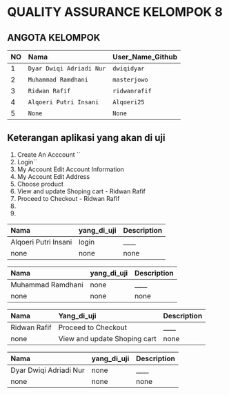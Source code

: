 # QUALITY ASSURANCE KELOMPOK 8

## ANGOTA KELOMPOK

| NO  | Nama                     | User_Name_Github |
| :-- | :----------------------- | :--------------- |
| 1   | `Dyar Dwiqi Adriadi Nur` | `dwiqidyar`      |
| 2   | `Muhammad Ramdhani`      | `masterjowo`     |
| 3   | `Ridwan Rafif`           | `ridwanrafif`    |
| 4   | `Alqoeri Putri Insani`   | `Alqoeri25`      |
| 5   | `None`                   | `None`           |

## Keterangan aplikasi yang akan di uji

1. Create An Acccount ``
2. Login``
3. My Account Edit Account Information
4. My Account Edit Address
5. Choose product
6. View and update Shoping cart - Ridwan Rafif
7. Proceed to Checkout - Ridwan Rafif
8.
9.

| Nama                 | yang_di_uji | Description |
| :------------------- | :---------- | :---------- |
| Alqoeri Putri Insani | login       | \_\_\_\_    |
| none                 | none        | none        |

| Nama              | yang_di_uji | Description |
| :---------------- | :---------- | :---------- |
| Muhammad Ramdhani | none        | \_\_\_\_    |
| none              | none        | none        |

| Nama         | Yang_di_uji                  | Description |
| :----------- | :--------------------------- | :---------- |
| Ridwan Rafif | Proceed to Checkout          | \_\_\_\_    |
| none         | View and update Shoping cart | none        |

| Nama                   | yang_di_uji | Description |
| :--------------------- | :---------- | :---------- |
| Dyar Dwiqi Adriadi Nur | none        | \_\_\_\_    |
| none                   | none        | none        |
